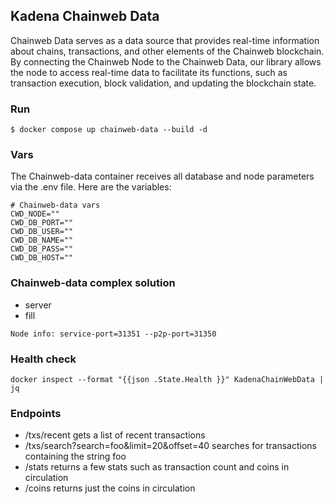 ## Kadena Chainweb Data

Chainweb Data serves as a data source that provides real-time information about chains, transactions, and other elements of the Chainweb blockchain. By connecting the Chainweb Node to the Chainweb Data, our library allows the node to access real-time data to facilitate its functions, such as transaction execution, block validation, and updating the blockchain state.

### Run

```shell script
$ docker compose up chainweb-data --build -d
```

### Vars

The Chainweb-data container receives all database and node parameters via the .env file. Here are the variables:

```
# Chainweb-data vars
CWD_NODE=""
CWD_DB_PORT=""
CWD_DB_USER=""
CWD_DB_NAME=""
CWD_DB_PASS=""
CWD_DB_HOST=""
```

### Chainweb-data complex solution

- server
- fill

```shell script
Node info: service-port=31351 --p2p-port=31350
```

### Health check

```shell script
docker inspect --format "{{json .State.Health }}" KadenaChainWebData | jq
```

### Endpoints

- /txs/recent gets a list of recent transactions
- /txs/search?search=foo&limit=20&offset=40 searches for transactions containing the string foo
- /stats returns a few stats such as transaction count and coins in circulation
- /coins returns just the coins in circulation
